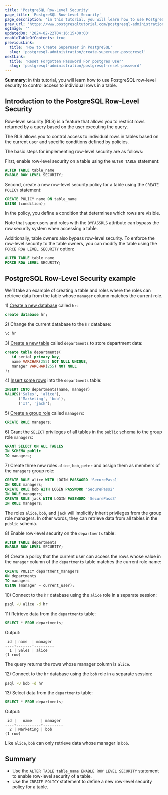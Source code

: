 ```yaml
---
title: 'PostgreSQL Row-Level Security'
page_title: 'PostgreSQL Row-Level Security'
page_description: 'in this tutorial, you will learn how to use PostgreSQL row-level security to control access to individual rows in a table.'
prev_url: 'https://www.postgresqltutorial.com/postgresql-administration/postgresql-row-level-security/'
ogImage: ''
updatedOn: '2024-02-22T04:16:15+00:00'
enableTableOfContents: true
previousLink:
  title: 'How to Create Superuser in PostgreSQL'
  slug: 'postgresql-administration/create-superuser-postgresql'
nextLink:
  title: 'Reset Forgotten Password For postgres User'
  slug: 'postgresql-administration/postgresql-reset-password'
---
```


**Summary**: in this tutorial, you will learn how to use PostgreSQL row\-level security to control access to individual rows in a table.

<CTA title="Looking to integrate Postgres RLS?" description="<a href='https://neon.tech/docs/guides/neon-authorize'>Neon Authorize</a> uses the open-source <a href='https://github.com/neondatabase/pg_session_jwt'>pg_session_jwt</a> extension to help you write RLS policies that map to your app's or service's auth." buttonText="Learn More" buttonUrl="https://neon.tech/docs/guides/neon-authorize" />

## Introduction to the PostgreSQL Row\-Level Security

Row\-level security (RLS) is a feature that allows you to restrict rows returned by a query based on the user executing the query.

The RLS allows you to control access to individual rows in tables based on the current user and specific conditions defined by policies.

The basic steps for implementing row\-level security are as follows:

First, enable row\-level security on a table using the `ALTER TABLE` statement:

```sql
ALTER TABLE table_name
ENABLE ROW LEVEL SECURITY;
```

Second, create a new row\-level security policy for a table using the `CREATE POLICY` statement:

```sql
CREATE POLICY name ON table_name
USING (condition);
```

In the policy, you define a condition that determines which rows are visible.

Note that superusers and roles with the `BYPASSRLS` attribute can bypass the row security system when accessing a table.

Additionally, table owners also bypass row\-level security. To enforce the row\-level security to the table owners, you can modify the table using the `FORCE ROW LEVEL SECURITY` option:

```sql
ALTER TABLE table_name
FORCE ROW LEVEL SECURITY;
```

## PostgreSQL Row\-Level Security example

We’ll take an example of creating a table and roles where the roles can retrieve data from the table whose `manager` column matches the current role.

1\) [Create a new database](postgresql-create-database) called `hr`:

```sql
create database hr;
```

2\) Change the current database to the `hr` database:

```text
\c hr
```

3\) [Create a new table](../postgresql-tutorial/postgresql-create-table) called `departments` to store department data:

```sql
create table departments(
   id serial primary key,
   name VARCHAR(255) NOT NULL UNIQUE,
   manager VARCHAR(255) NOT NULL
);
```

4\) [Insert some rows](../postgresql-tutorial/postgresql-insert-multiple-rows) into the `departments` table:

```sql
INSERT INTO departments(name, manager)
VALUES('Sales', 'alice'),
      ('Marketing', 'bob'),
      ('IT', 'jack');
```

5\) [Create a group role](postgresql-role-membership) called `managers`:

```sql
CREATE ROLE managers;
```

6\) [Grant](postgresql-grant) the `SELECT` privileges of all tables in the `public` schema to the group role `managers`:

```sql
GRANT SELECT ON ALL TABLES
IN SCHEMA public
TO managers;
```

7\) Create three new roles `alice`, `bob`, `peter` and assign them as members of the `managers` group role:

```sql
CREATE ROLE alice WITH LOGIN PASSWORD 'SecurePass1'
IN ROLE managers;
CREATE ROLE bob WITH LOGIN PASSWORD 'SecurePass2'
IN ROLE managers;
CREATE ROLE jack WITH LOGIN PASSWORD 'SecurePass3'
IN ROLE managers;
```

The roles `alice`, `bob`, and `jack` will implicitly inherit privileges from the group role managers. In other words, they can retrieve data from all tables in the `public` schema.

8\) Enable row\-level security on the `departments` table:

```sql
ALTER TABLE departments
ENABLE ROW LEVEL SECURITY;
```

9\) Create a policy that the current user can access the rows whose value in the `manager` column of the `departments` table matches the current role name:

```sql
CREATE POLICY department_managers
ON departments
TO managers
USING (manager = current_user);
```

10\) Connect to the `hr` database using the `alice` role in a separate session:

```bash
psql -U alice -d hr
```

11\) Retrieve data from the `departments` table:

```sql
SELECT * FROM departments;
```

Output:

```text
 id | name  | manager
----+-------+---------
  1 | Sales | alice
(1 row)
```

The query returns the rows whose manager column is `alice`.

12\) Connect to the `hr` database using the `bob` role in a separate session:

```bash
psql -U bob -d hr
```

13\) Select data from the `departments` table:

```sql
SELECT * FROM departments;
```

Output:

```text
 id |   name    | manager
----+-----------+---------
  2 | Marketing | bob
(1 row)
```

Like `alice`, `bob` can only retrieve data whose manager is `bob`.

## Summary

- Use the `ALTER TABLE table_name ENABLE ROW LEVEL SECURITY` statement to enable row\-level security of a table.
- Use the `CREATE POLICY` statement to define a new row\-level security policy for a table.
